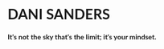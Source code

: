 <h1 style="font-family: 'Lato', sans-serif;">DANI SANDERS </h1> 
<h4 style="font-family: 'Lato', sans-serif;">It's not the sky that's the limit; it's your mindset. </h4>
